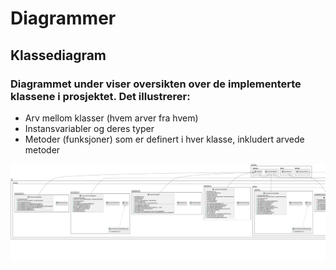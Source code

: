 # Diagrammer

## Klassediagram

### Diagrammet under viser oversikten over de implementerte klassene i prosjektet. Det illustrerer:

- Arv mellom klasser (hvem arver fra hvem)
- Instansvariabler og deres typer
- Metoder (funksjoner) som er definert i hver klasse, inkludert arvede metoder

![](Diagrams/UMLClassDiagram.png)